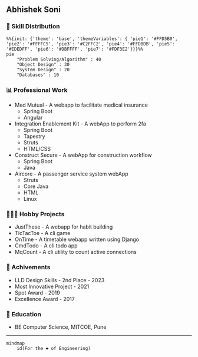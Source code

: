 ## Abhishek Soni

### 🍳 Skill Distribution
```mermaid
%%{init: {'theme': 'base', 'themeVariables': { 'pie1': '#FFD5B0', 'pie2': '#FFFFC5', 'pie3': '#C2FFC2', 'pie4': '#FFDBDB', 'pie5': '#EDEDFF', 'pie6': '#DBFFFF', 'pie7': '#FDF3E2'}}}%%
pie
    "Problem Solving/Algorithm" : 40
    "Object Design" : 30
    "System Design" : 20
    "Databases" : 10
```

### 📊 Professional Work
* Med Mutual - A webapp to facilitate medical insurance
	* Spring Boot
 	* Angular
* Integration Enablement Kit - A webApp to perform 2fa
	* Spring Boot
	* Tapestry
	* Struts
	* HTML/CSS
* Construct Secure - A webApp for construction workflow
	* Spring Boot
	* Java
* Aircore - A passenger service system webApp
	* Struts
	* Core Java
	* HTML
	* Linux

### 👨🏼‍🎨 Hobby Projects
* JustThese - A webapp for habit building
* TicTacToe - A cli game
* OnTime - A timetable webapp written using Django
* CmdTodo - A cli todo app
* MqCount - A cli utility to count active connections

### 🎩 Achivements
* LLD Design Skills - 2nd Place - 2023
* Most Innovative Project - 2021
* Spot Award - 2019
* Excellence Award - 2017

### 📖 Education
* BE Computer Science, MITCOE, Pune

---

```mermaid
mindmap
    id(For the ❤️ of Engineering)
```
